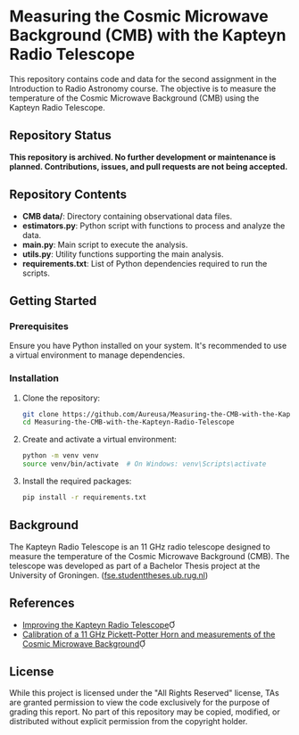 
# Measuring the Cosmic Microwave Background (CMB) with the Kapteyn Radio Telescope

This repository contains code and data for the second assignment in the Introduction to Radio Astronomy course. The objective is to measure the temperature of the Cosmic Microwave Background (CMB) using the Kapteyn Radio Telescope.

## Repository Status

**This repository is archived. No further development or maintenance is planned. Contributions, issues, and pull requests are not being accepted.**

## Repository Contents

- **CMB data/**: Directory containing observational data files.
- **estimators.py**: Python script with functions to process and analyze the data.
- **main.py**: Main script to execute the analysis.
- **utils.py**: Utility functions supporting the main analysis.
- **requirements.txt**: List of Python dependencies required to run the scripts.

## Getting Started

### Prerequisites

Ensure you have Python installed on your system. It's recommended to use a virtual environment to manage dependencies.

### Installation

1. Clone the repository:

   ```bash
   git clone https://github.com/Aureusa/Measuring-the-CMB-with-the-Kapteyn-Radio-Telescope.git
   cd Measuring-the-CMB-with-the-Kapteyn-Radio-Telescope
   ```

2. Create and activate a virtual environment:

   ```bash
   python -m venv venv
   source venv/bin/activate  # On Windows: venv\Scripts\activate
   ```

3. Install the required packages:

   ```bash
   pip install -r requirements.txt
   ```

## Background

The Kapteyn Radio Telescope is an 11 GHz radio telescope designed to measure the temperature of the Cosmic Microwave Background (CMB). The telescope was developed as part of a Bachelor Thesis project at the University of Groningen. ([fse.studenttheses.ub.rug.nl](https://fse.studenttheses.ub.rug.nl/15468/1/JobFormsmaThesisFinal.pdf?utm_source=chatgpt.com))

## References

- [Improving the Kapteyn Radio Telescope](https://fse.studenttheses.ub.rug.nl/15468/1/JobFormsmaThesisFinal.pdf)
- [Calibration of a 11 GHz Pickett-Potter Horn and measurements of the Cosmic Microwave Background](https://home.strw.leidenuniv.nl/~wmulder/)

## License

While this project is licensed under the "All Rights Reserved" license, TAs are granted permission to view the code exclusively for the purpose of grading this report. No part of this repository may be copied, modified, or distributed without explicit permission from the copyright holder.
